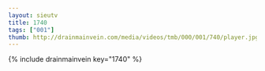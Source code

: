 ```yaml
--- 
layout: sieutv
title: 1740
tags: ["001"]
thumb: http://drainmainvein.com/media/videos/tmb/000/001/740/player.jpg
---
```

{% include drainmainvein key="1740" %} 
